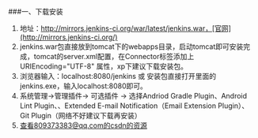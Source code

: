 ###一、下载安装
1. 地址：http://mirrors.jenkins-ci.org/war/latest/jenkins.war，[官网](http://mirrors.jenkins-ci.org/)
2. jenkins.war包直接放到tomcat下的webapps目录，启动tomcat即可安装完成，tomcat的server.xml配置，在Connector标签添加上 URIEncoding="UTF-8" 属性，xp下建议下载安装包。
3. 浏览器输入：localhost:8080/jenkins 或 安装包直接打开里面的jenkins.exe，输入localhost:8080即可。
4. 系统管理->管理插件-> 可选插件 -> 选择Andriod Gradle Plugin、Android Lint Plugin、、Extended E-mail Notification（Email Extension Plugin）、Git Plugin（网络不好建议下载再安装）
5. 查看809373383@qq.com的csdn的资源
